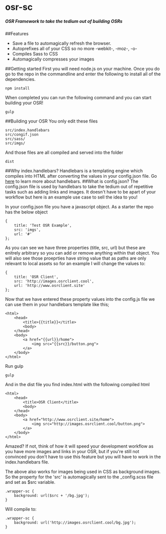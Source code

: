 # osr-sc
##### OSR Framework to take the tedium out of building OSRs
##Features
* Save a file to automagically refresh the browser.
* Autoprefixes all of your CSS so no more -webkit-, -moz-, -o-
* Compiles Sass to CSS
* Automagically compresses your images

##Getting started
First you will need node.js on your machine. Once you do go to the repo in the commandline and enter the following to install all of the dependencies.
```
npm install
```
When completed you can run the following command and you can start building your OSR!
```
gulp
```
##Building your OSR
You only edit these files
```
src/index.handlebars
src/congif.json
src/sass/
src/imgs/
```
And those files are all compiled and served into the folder
```
dist
```
##Why index.handlebars?
Handlebars is a templating engine which compiles into HTML after converting the values in your config.json file. Go [here]('http://handlebarsjs.com/') to learn more about handlebars.
##What is config.json?
The config.json file is used by handlebars to take the tedium out of repetitive tasks such as adding links and images. It doesn't have to be apart of your workflow but here is an example use case to sell the idea to you!

In your config.json file you have a javascript object. As a starter the repo has the below object
```
{
    title: 'Test OSR Example',
    src: 'imgs',
    url: '#'
};
```
As you can see we have three properties (title, src, url) but these are enitrely arbitrary so you can add or remove anything within that object. You will also see those proeprties have string value that as paths are only relevant to local assets so for an example I will change the values to:
```
{
	title: 'OSR Client',
	src: 'http://images.osrclient.cool',
	url: 'http://www.osrclient.site'
};
```
Now that we have entered these property values into the config.js file we can use them in your handlebars template like this;
```
<html>
    <head>
        <title>{{title}}</title>
        <body>
    </head>
    <body>
        <a href="{{url}}/home">
            <img src="{{src}}/button.png">
        </a>
    </body>
</html>
```
Run gulp
```
gulp
```
And in the dist file you find index.html with the following compiled html
```
<html>
    <head>
        <title>OSR Client</title>
        <body>
    </head>
    <body>
        <a href="http://www.osrclient.site/home">
            <img src="http://images.osrclient.cool/button.png">
        </a>
    </body>
</html>
```
Amazed? If not, think of how it will speed your development workflow as you have more images and links in your OSR, but if you're still not convinced you don't have to use this feature but you will have to work in the index.handlebars file.

The above also works for images being used in CSS as background images. So the property for the 'src' is automagically sent to the _config.scss file and set as $src variable.
```
.wrapper-sc {
    background: url($src + '/bg.jpg');
}
```
Will compile to:
```
.wrapper-sc {
    background: url('http://images.osrclient.cool/bg.jpg');
}
```
